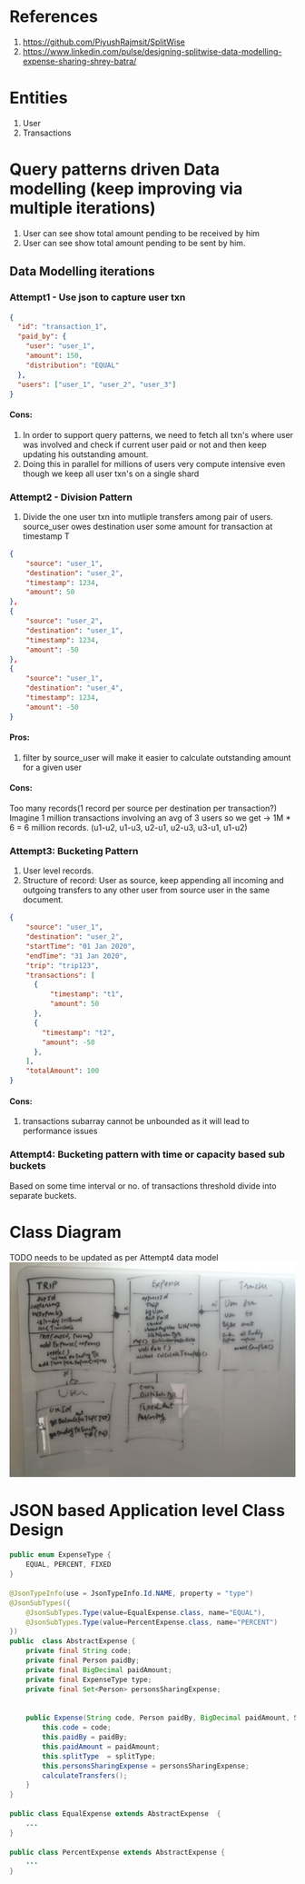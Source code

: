 # References
1. https://github.com/PiyushRajmsit/SplitWise
2. https://www.linkedin.com/pulse/designing-splitwise-data-modelling-expense-sharing-shrey-batra/

# Entities
1. User
2. Transactions

# Query patterns driven Data modelling (keep improving via multiple iterations)
1. User can see show total amount pending to be received by him
2. User can see show total amount pending to be sent by him.

## Data Modelling iterations
### Attempt1 - Use json to capture user txn

```json
{
  "id": "transaction_1",
  "paid_by": {
    "user": "user_1",
    "amount": 150,
    "distribution": "EQUAL"
  },
  "users": ["user_1", "user_2", "user_3"]
}
```
#### Cons: 
1. In order to support query patterns, we need to fetch all txn's where user was involved and check if current user paid or not and then keep updating his outstanding amount.
2. Doing this in parallel for millions of users very compute intensive even though we keep all user txn's on a single shard

### Attempt2 - Division Pattern 
1. Divide the one user txn into mutliple transfers among pair of users. source_user owes destination user some amount for transaction at timestamp T
```json
{ 
    "source": "user_1",
    "destination": "user_2",
    "timestamp": 1234,
    "amount": 50
},
{
    "source": "user_2",
    "destination": "user_1",
    "timestamp": 1234,
    "amount": -50
},
{
    "source": "user_1",
    "destination": "user_4",
    "timestamp": 1234,
    "amount": -50
}
```

#### Pros:
1. filter by source_user will make it easier to calculate outstanding amount for a given user

#### Cons:
Too many records(1 record per source per destination per transaction?) Imagine 1 million transactions involving an avg of 3 users so we get -> 1M * 6 = 6 million records. (u1-u2, u1-u3, u2-u1, u2-u3, u3-u1, u1-u2)

### Attempt3: Bucketing Pattern
1. User level records.
2. Structure of record: User as source, keep appending all incoming and outgoing transfers to any other user from source user in the same document.
```json
{
    "source": "user_1",
    "destination": "user_2",
    "startTime": "01 Jan 2020",
    "endTime": "31 Jan 2020",
    "trip": "trip123",
    "transactions": [
      {
          "timestamp": "t1",
          "amount": 50
      },
      {
        "timestamp": "t2",
        "amount": -50
      },
    ],
    "totalAmount": 100
}
```
#### Cons: 
1. transactions subarray cannot be unbounded as it will lead to performance issues

### Attempt4: Bucketing pattern with time or capacity based sub buckets
Based on some time interval or no. of transactions threshold divide into separate buckets.


# Class Diagram
TODO needs to be updated as per Attempt4 data model
![](https://github.com/khatwaniNikhil/SystemDesign/blob/main/images/class_daigram_splitwise.jpeg)


# JSON based Application level Class Design
```java
public enum ExpenseType {
    EQUAL, PERCENT, FIXED    
}

@JsonTypeInfo(use = JsonTypeInfo.Id.NAME, property = "type")
@JsonSubTypes({
    @JsonSubTypes.Type(value=EqualExpense.class, name="EQUAL"),
    @JsonSubTypes.Type(value=PercentExpense.class, name="PERCENT")
})
public  class AbstractExpense {
    private final String code;
    private final Person paidBy;
    private final BigDecimal paidAmount;
    private final ExpenseType type;
    private final Set<Person> personsSharingExpense;

    
    public Expense(String code, Person paidBy, BigDecimal paidAmount, SplitType splitType, Set<Person> personsSharingExpense) {
        this.code = code;
        this.paidBy = paidBy;
        this.paidAmount = paidAmount;
        this.splitType  = splitType;
        this.personsSharingExpense = personsSharingExpense;
        calculateTransfers();
    }
}

public class EqualExpense extends AbstractExpense  {
    ...
}

public class PercentExpense extends AbstractExpense {
    ...
}
```
